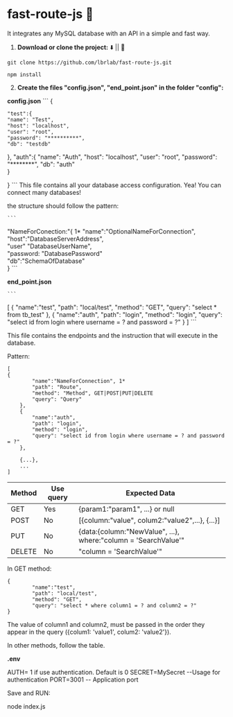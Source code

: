 # fast-route-js 🚀
 It integrates any MySQL database with an API in a simple and fast way.



1. **Download or clone the project:**  ⬇️ || 🐑

`git clone https://github.com/lbrlab/fast-route-js.git`

`npm install`

2. **Create the files "config.json", "end_point.json" in the folder "config":**

**config.json**
	```
{

    "test":{
    "name": "Test",
    "host": "localhost",
    "user": "root",
    "password": "**********",
    "db": "testdb"    
},
    "auth":{
    "name": "Auth",
    "host": "localhost",
    "user": "root",
    "password": "********",
    "db": "auth"    
}

}
	```
This file contains all your database access configuration. Yea! You can connect many databases!


the structure should follow the pattern:

	```
"NameForConection:"{                          1*
    "name":"OptionalNameForConnection",       
    "host":"DatabaseServerAddress",           
    "user" "DatabaseUserName",                
    "password: "DatabasePassword"             
    "db":"SchemaOfDatabase"                   
}
	```



**end_point.json**

	```
[
{
        "name":"test",
        "path": "local/test",
        "method": "GET",
        "query": "select * from tb_test"
    },
    {
        "name":"auth",
        "path": "login",
        "method": "login",
        "query": "select id from login where username = ? and password = ?"
    }
]
	```

This file contains the endpoints and the instruction that will execute in the database.

Pattern:
```
[
{
        "name":"NameForConnection", 1*
        "path": "Route",
        "method": "Method", GET|POST|PUT|DELETE
        "query": "Query"
    },
    {
        "name":"auth",
        "path": "login",
        "method": "login",
        "query": "select id from login where username = ? and password = ?"
    },

    {...},
    ...
]
```

| Method | Use query |Expected Data |
| ------ | --------- |--------------|
| GET | Yes | {param1:"param1", ...} or null |
| POST | No  | [{column:"value", colum2:"value2",...}, {...}] |
| PUT | No | {data:{column:"NewValue", ...}, where:"column = 'SearchValue'" |
| DELETE | No | "column = 'SearchValue'" |



In GET method: 
```
{
        "name":"test",
        "path": "local/test",
        "method": "GET",
        "query": "select * where column1 = ? and column2 = ?"
}
```

The value of column1 and column2, must be passed in the order they appear in the query ({colum1: 'value1', colum2: 'value2'}).


In other methods, follow the table.


**.env**

AUTH= 1 if use authentication. Default is 0
SECRET=MySecret --Usage for authentication
PORT=3001 -- Application port


Save and RUN:

node index.js

